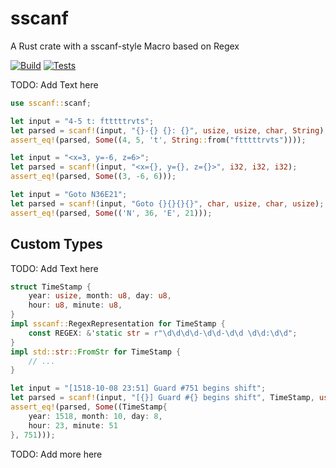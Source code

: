 # sscanf

A Rust crate with a sscanf-style Macro based on Regex

[![Build](https://github.com/mich101mich/sscanf/actions/workflows/rust.yml/badge.svg)](https://github.com/mich101mich/sscanf/actions/workflows/build.yml)
[![Tests](https://github.com/mich101mich/sscanf/actions/workflows/rust.yml/badge.svg)](https://github.com/mich101mich/sscanf/actions/workflows/test.yml)

TODO: Add Text here

```Rust
use sscanf::scanf;

let input = "4-5 t: ftttttrvts";
let parsed = scanf!(input, "{}-{} {}: {}", usize, usize, char, String);
assert_eq!(parsed, Some((4, 5, 't', String::from("ftttttrvts"))));

let input = "<x=3, y=-6, z=6>";
let parsed = scanf!(input, "<x={}, y={}, z={}>", i32, i32, i32);
assert_eq!(parsed, Some((3, -6, 6)));

let input = "Goto N36E21";
let parsed = scanf!(input, "Goto {}{}{}{}", char, usize, char, usize);
assert_eq!(parsed, Some(('N', 36, 'E', 21)));
```

## Custom Types
TODO: Add Text here
```Rust
struct TimeStamp {
    year: usize, month: u8, day: u8,
    hour: u8, minute: u8,
}
impl sscanf::RegexRepresentation for TimeStamp {
    const REGEX: &'static str = r"\d\d\d\d-\d\d-\d\d \d\d:\d\d";
}
impl std::str::FromStr for TimeStamp {
    // ...
}

let input = "[1518-10-08 23:51] Guard #751 begins shift";
let parsed = scanf!(input, "[{}] Guard #{} begins shift", TimeStamp, usize);
assert_eq!(parsed, Some((TimeStamp{
    year: 1518, month: 10, day: 8,
    hour: 23, minute: 51
}, 751)));
```

TODO: Add more here
